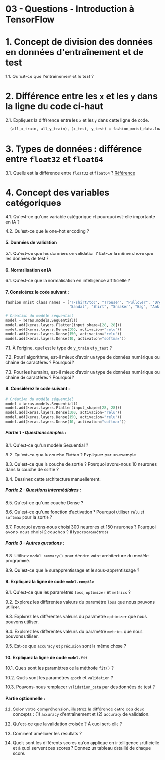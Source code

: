 # 03 - Questions -  Introduction à TensorFlow

# 1. Concept de division des données en données d'entraînement et de test

1.1. Qu'est-ce que l'entraînement et le test ?

# 2. Différence entre les `x` et les `y` dans la ligne du code ci-haut

2.1. Expliquez la différence entre les `x` et les `y` dans cette ligne de code.

```python
  (all_x_train, all_y_train), (x_test, y_test) = fashion_mnist_data.load_data()
```

# 3. Types de données : différence entre `float32` et `float64`

3.1. Quelle est la différence entre `float32` et `float64` ? [Référence](https://stackoverflow.com/questions/43440821/the-real-difference-between-float32-and-float64)

# 4. Concept des variables catégoriques

4.1. Qu'est-ce qu'une variable catégorique et pourquoi est-elle importante en IA ?

4.2. Qu'est-ce que le one-hot encoding ?

#### 5. Données de validation

5.1. Qu'est-ce que les données de validation ? Est-ce la même chose que les données de test ?

#### 6. Normalisation en IA

6.1. Qu'est-ce que la normalisation en intelligence artificielle ?

#### 7. Considérez le code suivant :

```python
fashion_mnist_class_names = ["T-shirt/top", "Trouser", "Pullover", "Dress", "Coat",
                             "Sandal", "Shirt", "Sneaker", "Bag", "Ankle boot"]

# Création du modèle séquentiel
model = keras.models.Sequential()
model.add(keras.layers.Flatten(input_shape=[28, 28]))
model.add(keras.layers.Dense(300, activation="relu"))
model.add(keras.layers.Dense(150, activation="relu"))
model.add(keras.layers.Dense(10, activation="softmax"))
```

7.1. À l’origine, quel est le type de `y_train` et `y_test` ?

7.2. Pour l'algorithme, est-il mieux d’avoir un type de données numérique ou chaîne de caractères ? Pourquoi ?

7.3. Pour les humains, est-il mieux d’avoir un type de données numérique ou chaîne de caractères ? Pourquoi ?

#### 8. Considérez le code suivant :

```python
# Création du modèle séquentiel
model = keras.models.Sequential()
model.add(keras.layers.Flatten(input_shape=[28, 28]))
model.add(keras.layers.Dense(300, activation="relu"))
model.add(keras.layers.Dense(150, activation="relu"))
model.add(keras.layers.Dense(10, activation="softmax"))
```

##### Partie 1 - Questions simples :

8.1. Qu'est-ce qu'un modèle Sequential ?

8.2. Qu'est-ce que la couche Flatten ? Expliquez par un exemple.

8.3. Qu'est-ce que la couche de sortie ? Pourquoi avons-nous 10 neurones dans la couche de sortie ?

8.4. Dessinez cette architecture manuellement.

##### Partie 2 - Questions intermédiaires :

8.5. Qu'est-ce qu'une couche Dense ?

8.6. Qu'est-ce qu'une fonction d'activation ? Pourquoi utiliser `relu` et `softmax` pour la sortie ?

8.7. Pourquoi avons-nous choisi 300 neurones et 150 neurones ? Pourquoi avons-nous choisi 2 couches ? (Hyperparamètres)

##### Partie 3 - Autres questions :

8.8. Utilisez `model.summary()` pour décrire votre architecture du modèle programmé.

8.9. Qu'est-ce que le surapprentissage et le sous-apprentissage ?

#### 9. Expliquez la ligne de code `model.compile`

9.1. Qu'est-ce que les paramètres `loss`, `optimizer` et `metrics` ?

9.2. Explorez les différentes valeurs du paramètre `loss` que nous pouvons utiliser.

9.3. Explorez les différentes valeurs du paramètre `optimizer` que nous pouvons utiliser.

9.4. Explorez les différentes valeurs du paramètre `metrics` que nous pouvons utiliser.

9.5. Est-ce que `accuracy` et `précision` sont la même chose ?

#### 10. Expliquez la ligne de code `model.fit`

10.1. Quels sont les paramètres de la méthode `fit()` ?

10.2. Quels sont les paramètres `epoch` et `validation` ?

10.3. Pouvons-nous remplacer `validation_data` par des données de test ?

#### Partie optionnelle :

11. Selon votre compréhension, illustrez la différence entre ces deux concepts : (1) `accuracy` d'entraînement et (2) `accuracy` de validation.

12. Qu'est-ce que la validation croisée ? À quoi sert-elle ?

13. Comment améliorer les résultats ? 

14. Quels sont les différents scores qu’on applique en intelligence artificielle et à quoi servent ces scores ? Donnez un tableau détaillé de chaque score.



